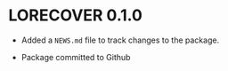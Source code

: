 # LORECOVER 0.1.0

* Added a `NEWS.md` file to track changes to the package.

* Package committed to Github
